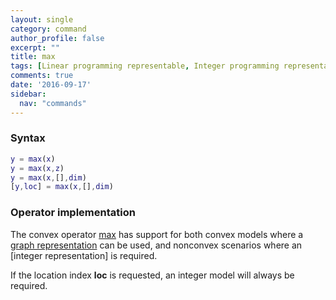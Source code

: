 ```yaml
---
layout: single
category: command
author_profile: false
excerpt: ""
title: max
tags: [Linear programming representable, Integer programming representable]
comments: true
date: '2016-09-17'
sidebar:
  nav: "commands"
---
```


### Syntax

````matlab
y = max(x)
y = max(x,z)
y = max(x,[],dim)
[y,loc] = max(x,[],dim)
````

### Operator implementation

The convex operator [max](/command/max) has support for both convex models where a [graph representation](/tutorial/nonlinearoperatorsgraphmodels) can be used, and nonconvex scenarios where an [integer representation] is required.

If the location index **loc** is requested, an integer model will always be required.
